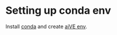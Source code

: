 # Setting up conda env 

Install [conda](https://github.com/mxochicale/code/tree/main/conda) and create [aiVE env](https://github.com/mxochicale/code/blob/main/conda/create-virtual-environments/codeVE.yml).

